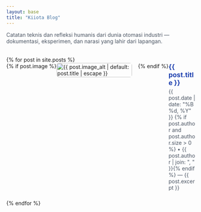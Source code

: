 ```yaml
---
layout: base
title: "Kiiota Blog"
---
```


<p style="margin-bottom:2rem; color:#4b5563;">
  Catatan teknis dan refleksi humanis dari dunia otomasi industri —
  dokumentasi, eksperimen, dan narasi yang lahir dari lapangan.
</p>

<div class="posts-container">
{% for post in site.posts %}
  <div class="post-item" style="display:flex; flex-wrap:wrap; margin-bottom:1.5rem; align-items:flex-start;">
    {% if post.image %}
    <a href="{{ post.url | relative_url }}" style="flex:0 0 200px; margin-right:1rem; margin-bottom:0.5rem;">
      <img src="{{ post.image }}" alt="{{ post.image_alt | default: post.title | escape }}" loading="lazy" style="width:100%; height:auto; object-fit:cover; border-radius:6px;">
    </a>
    {% endif %}
    <div class="post-text" style="flex:1 1 0; min-width:0;">
      <a href="{{ post.url | relative_url }}" style="font-weight:bold; font-size:1.1rem; color:#1e40af; text-decoration:none;">
        {{ post.title }}
      </a>
      <div style="font-size:0.875rem; color:#4b5563; margin-top:0.25rem;">
        {{ post.date | date: "%B %d, %Y" }}
        {% if post.author and post.author.size > 0 %} • {{ post.author | join: ", " }}{% endif %}
        — {{ post.excerpt }}
      </div>
    </div>
  </div>
{% endfor %}
</div>

<style>
@media (max-width: 640px) {
  .post-item {
    flex-direction: column;
  }
  .post-item a img {
    margin-right: 0;
    margin-bottom: 0.5rem;
    width: 100%;
  }
}
</style>

